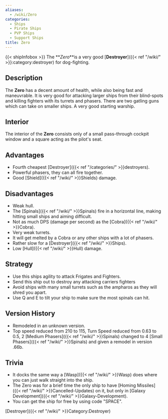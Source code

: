 ```yaml
---
aliases:
  - /wiki/Zero
categories:
  - Ships
  - Pirate Ships
  - PVP Ships
  - Support Ships
title: Zero
---
```


{{< shipInfobox >}} The **_Zero_**is a very good [**Destroyer**]({{< ref "/wiki/" >}}:category:destroyer) for dog-fighting.

## Description

The **Zero** has a decent amount of health, while also being fast and maneuvrable. It is very good for attacking larger ships from their blind-spots and killing fighters with its turrets and phasers. There are two gatling guns which can take on smaller ships. A very good starting warship.

## Interior

The interior of the **Zero** consists only of a small pass-through cockpit window and a square acting as the pilot's seat.

## Advantages

- Fourth cheapest [Destroyer]({{< ref "/categories/" >}}destroyers).
- Powerful phasers, they can all fire together.
- Good [Shield]({{< ref "/wiki/" >}}Shields) damage.

## Disadvantages

- Weak hull.
- The [Spinals]({{< ref "/wiki/" >}}Spinals) fire in a horizontal line, making hitting small ships and aiming difficult.
- Not as much DPS (damage per second) as the [Cobra]({{< ref "/wiki/" >}}Cobra).
- Very weak turrets.
- It will get melted by a Cobra or any other ships with a lot of phasers.
- Rather slow for a [Destroyer]({{< ref "/wiki/" >}}Ships).
- Low [Hull]({{< ref "/wiki/" >}}Hull) damage.

## Strategy

- Use this ships agility to attack Frigates and Fighters.
- Send this ship out to destroy any attacking carriers fighters
- Avoid ships with many small turrets such as the ampharos as they will shred you apart.
- Use Q and E to tilt your ship to make sure the most spinals can hit.

## Version History

- Remodeled in an unknown version.
- Top speed reduced from 210 to 115, Turn Speed reduced from 0.63 to 0.5, 2 [Medium Phasers]({{< ref "/wiki/" >}}Spinals) changed to 4 [Small Phasers]({{< ref "/wiki/" >}}Spinals) and given a remodel in version .66b.

## Trivia

- It docks the same way a [Wasp]({{< ref "/wiki/" >}}Wasp) does where you can just walk straight into the ship.
- The Zero was for a brief time the only ship to have [Homing Missiles]({{< ref "/wiki/" >}}Cancelled-Updates) on it, but only in [Galaxy Development]({{< ref "/wiki/" >}}Galaxy-Development).
- You can get the ship for free by using code "SPACE".

[Destroyer]({{< ref "/wiki/" >}}Category:Destroyer)
